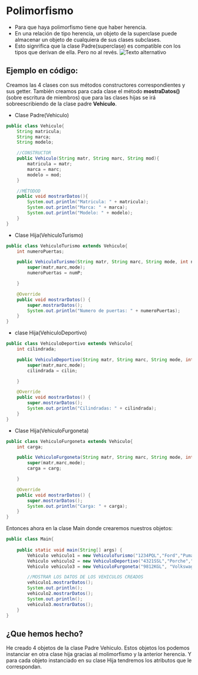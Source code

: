 # Polimorfismo
- Para que haya polimorfismo tiene que haber herencia.
- En una relación de tipo herencia, un objeto de la superclase puede almacenar un objeto de cualquiera de sus clases subclases.
- Esto signrifica que la clase Padre(superclase) es compatible con los tipos que derivan de ella. Pero no al revés.
![Texto alternativo](https://github.com/DanielBraun11/ApuntesProgramacionJAVA/blob/main/fotosJAVA/FotoPolimorfismo.jpg)
## Ejemplo en código:
Creamos las 4 clases con sus métodos constructores correspondientes y sus getter. También creamos para cada clase el método **mostraDatos()**(sobre escritura de miembros) que para las clases hijas se irá sobreescribiendo de la clase padre **Vehiculo**.
- Clase Padre(Vehiculo)
```java
public class Vehiculo{
    String matricula;
    String marca;
    String modelo;

    //CONSTRUCTOR
    public Vehiculo(String matr, String marc, String mod){
        matricula = matr;
        marca = marc;
        modelo = mod;
    }

    //MÉTODOD 
    public void mostrarDatos(){
        System.out.println("Matricula: " + matricula);
        System.out.println("Marca: " + marca);
        System.out.println("Modelo: " + modelo);
    }
}
```
- Clase Hija(VehiculoTurismo)
```java
public class VehiculoTurismo extends Vehiculo{
    int numeroPuertas;

    public VehiculoTurismo(String matr, String marc, String mode, int numP){
        super(matr,marc,mode);
        numeroPuertas = numP;

    }

    @Override
    public void mostrarDatos() {
        super.mostrarDatos();
        System.out.println("Numero de puertas: " + numeroPuertas);
    }
}
```
- clase Hija(VehiculoDeportivo)
```java
public class VehiculoDeportivo extends Vehiculo{
    int cilindrada;

    public VehiculoDeportivo(String matr, String marc, String mode, int cilin){
        super(matr,marc,mode);
        cilindrada = cilin;

    }

    @Override
    public void mostrarDatos() {
        super.mostrarDatos();
        System.out.println("Cilindradas: " + cilindrada);
    }
}
```
- Clase Hija(VehiculoFurgoneta)
```java
public class VehiculoFurgoneta extends Vehiculo{
    int carga;

    public VehiculoFurgoneta(String matr, String marc, String mode, int carg){
        super(matr,marc,mode);
        carga = carg;

    }

    @Override
    public void mostrarDatos() {
        super.mostrarDatos();
        System.out.println("Carga: " + carga);
    }
}
```
Entonces ahora en la clase Main donde crearemos nuestros objetos:
```java
public class Main{
    
    public static void main(String[] args) {
        Vehiculo vehiculo1 = new VehiculoTurismo("1234PQL","Ford","Puma",4);
        Vehiculo vehiculo2 = new VehiculoDeportivo("4321SSL","Porche","911",6);
        Vehiculo vehiculo3 = new VehiculoFurgoneta("9812KGL", "Volkswagen","Caravelle",1000);

        //MOSTRAR LOS DATOS DE LOS VEHICULOS CREADOS
        vehiculo1.mostrarDatos();
        System.out.println();
        vehiculo2.mostrarDatos();
        System.out.println();
        vehiculo3.mostrarDatos();
    }
}
```
## ¿Que hemos hecho?
He creado 4 objetos de la clase Padre Vehiculo. Estos objetos los podemos instanciar en otra clase hija gracias al molimorfismo y la anterior herencia. Y para cada objeto instanciado en su clase Hija tendremos los atributos que le correspondan.




